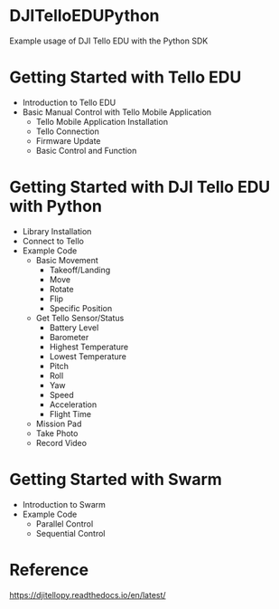 # DJITelloEDUPython
Example usage of DJI Tello EDU with the Python SDK

# Getting Started with Tello EDU
- Introduction to Tello EDU
- Basic Manual Control with Tello Mobile Application
  - Tello Mobile Application Installation
  - Tello Connection
  - Firmware Update
  - Basic Control and Function

# Getting Started with DJI Tello EDU with Python
- Library Installation
- Connect to Tello
- Example Code
  - Basic Movement
    - Takeoff/Landing
    - Move
    - Rotate
    - Flip
    - Specific Position
  - Get Tello Sensor/Status
    - Battery Level
    - Barometer
    - Highest Temperature
    - Lowest Temperature
    - Pitch
    - Roll
    - Yaw
    - Speed
    - Acceleration
    - Flight Time
  - Mission Pad
  - Take Photo
  - Record Video
# Getting Started with Swarm
- Introduction to Swarm
- Example Code
  - Parallel Control
  - Sequential Control
  
# Reference
https://djitellopy.readthedocs.io/en/latest/
